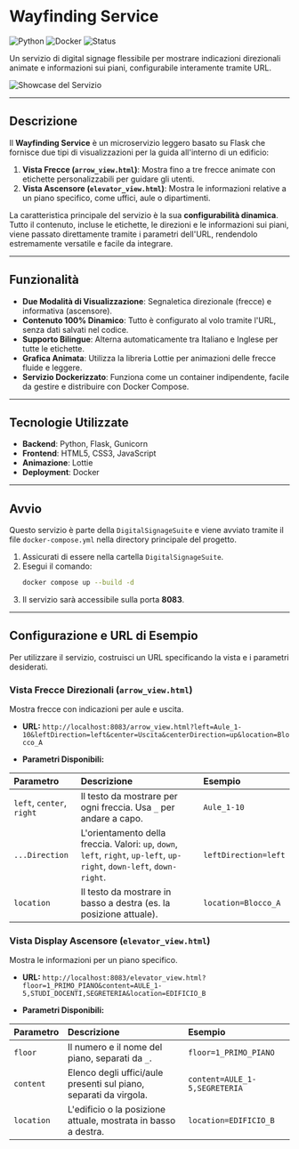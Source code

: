# Wayfinding Service

![Python](https://img.shields.io/badge/Python-3.11-blue.svg)
![Docker](https://img.shields.io/badge/Docker-Ready-blue?logo=docker)
![Status](https://img.shields.io/badge/Status-Production-brightgreen)

Un servizio di digital signage flessibile per mostrare indicazioni direzionali animate e informazioni sui piani, configurabile interamente tramite URL.

![Showcase del Servizio](./docs/wayfinding-showcase.png)

---

## Descrizione

Il **Wayfinding Service** è un microservizio leggero basato su Flask che fornisce due tipi di visualizzazioni per la guida all'interno di un edificio:

1.  **Vista Frecce (`arrow_view.html`)**: Mostra fino a tre frecce animate con etichette personalizzabili per guidare gli utenti.
2.  **Vista Ascensore (`elevator_view.html`)**: Mostra le informazioni relative a un piano specifico, come uffici, aule o dipartimenti.

La caratteristica principale del servizio è la sua **configurabilità dinamica**. Tutto il contenuto, incluse le etichette, le direzioni e le informazioni sui piani, viene passato direttamente tramite i parametri dell'URL, rendendolo estremamente versatile e facile da integrare.

---

## Funzionalità

* **Due Modalità di Visualizzazione**: Segnaletica direzionale (frecce) e informativa (ascensore).
* **Contenuto 100% Dinamico**: Tutto è configurato al volo tramite l'URL, senza dati salvati nel codice.
* **Supporto Bilingue**: Alterna automaticamente tra Italiano e Inglese per tutte le etichette.
* **Grafica Animata**: Utilizza la libreria Lottie per animazioni delle frecce fluide e leggere.
* **Servizio Dockerizzato**: Funziona come un container indipendente, facile da gestire e distribuire con Docker Compose.

---

## Tecnologie Utilizzate

* **Backend**: Python, Flask, Gunicorn
* **Frontend**: HTML5, CSS3, JavaScript
* **Animazione**: Lottie
* **Deployment**: Docker

---

## Avvio

Questo servizio è parte della `DigitalSignageSuite` e viene avviato tramite il file `docker-compose.yml` nella directory principale del progetto.

1.  Assicurati di essere nella cartella `DigitalSignageSuite`.
2.  Esegui il comando:
    ```bash
    docker compose up --build -d
    ```
3.  Il servizio sarà accessibile sulla porta **8083**.

---

## Configurazione e URL di Esempio

Per utilizzare il servizio, costruisci un URL specificando la vista e i parametri desiderati.

### Vista Frecce Direzionali (`arrow_view.html`)

Mostra frecce con indicazioni per aule e uscita.

* **URL:** `http://localhost:8083/arrow_view.html?left=Aule_1-10&leftDirection=left&center=Uscita&centerDirection=up&location=Blocco_A`

* **Parametri Disponibili:**

| Parametro       | Descrizione                                                                                           | Esempio                |
| :-------------- | :---------------------------------------------------------------------------------------------------- | :--------------------- |
| `left`, `center`, `right` | Il testo da mostrare per ogni freccia. Usa `_` per andare a capo.                                  | `Aule_1-10`            |
| `...Direction`  | L'orientamento della freccia. Valori: `up`, `down`, `left`, `right`, `up-left`, `up-right`, `down-left`, `down-right`. | `leftDirection=left`   |
| `location`      | Il testo da mostrare in basso a destra (es. la posizione attuale).                                    | `location=Blocco_A`    |

### Vista Display Ascensore (`elevator_view.html`)

Mostra le informazioni per un piano specifico.

* **URL:** `http://localhost:8083/elevator_view.html?floor=1_PRIMO_PIANO&content=AULE_1-5,STUDI_DOCENTI,SEGRETERIA&location=EDIFICIO_B`

* **Parametri Disponibili:**

| Parametro  | Descrizione                                                               | Esempio                            |
| :--------- | :------------------------------------------------------------------------ | :--------------------------------- |
| `floor`    | Il numero e il nome del piano, separati da `_`.                           | `floor=1_PRIMO_PIANO`              |
| `content`  | Elenco degli uffici/aule presenti sul piano, separati da virgola.          | `content=AULE_1-5,SEGRETERIA`      |
| `location` | L'edificio o la posizione attuale, mostrata in basso a destra.            | `location=EDIFICIO_B`              |